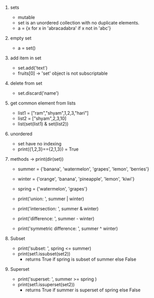 1. sets

   - mutable
   - set is an unordered collection with no duplicate elements.
   - a = {x for x in 'abracadabra' if x not in 'abc'}

2. empty set

   - a = set()

3. add item in set

   - set.add('text')
   - fruits[0] -> 'set' object is not subscriptable

4. delete from set

   - set.discard('name')

5. get common element from lists

   - list1 = ["ram","shyam",1,2,3,"hari"]
   - list2 = ["shyam",2,3,10]
   - list(set(list1) & set(list2))

6. unordered

   - set have no indexing
   - print({1,2,3}=={2,1,3}) = True

7. methods -> print(dir(set))

   - summer = {'banana', 'watermelon', 'grapes', 'lemon', 'berries'}
   - winter = {'orange', 'banana', 'pineapple', 'lemon', 'kiwi'}
   - spring = {'watermelon', 'grapes'}

   - print('union: ', summer | winter)
   - print('intersection: ', summer & winter)
   - print('difference: ', summer - winter)
   - print('symmetric difference: ', summer ^ winter)

8. Subset
   - print('subset: ', spring <= summer)
   - print(set1.issubset(set2))
     - returns True if spring is subset of summer else False
9. Superset
   - print('superset: ', summer >= spring )
   - print(set1.issuperset(set2))
     - returns True if summer is superset of spring else False

